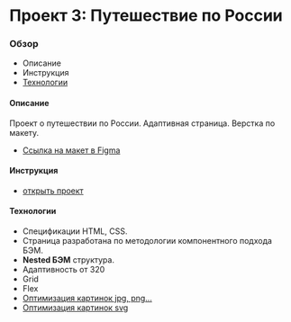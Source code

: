 # Проект 3: Путешествие по России

### Обзор
* Описание
* Инструкция
* [Технологии](#abcd)

#### Описание
Проект о путешествии по России. Адаптивная страница. Верстка по макету.
* [Ссылка на макет в Figma](https://www.figma.com/file/MTZ7K0gUaN07iNIj8YCcLm/Russia-(mobile)-(Copy)?node-id=0%3A1)

#### Инструкция
* [открыть проект](https://alexandrprokhorov1988.github.io/russian-travel/)

#### <a name="abcd">Технологии</a>
* Спецификации HTML, CSS.
* Страница разработана по методологии компонентного подхода БЭМ. 
* **Nested БЭМ** структура.  
* Адаптивность от 320
* Grid
* Flex 
* [Оптимизация картинок jpg, png...](https://tinypng.com/)
* [Оптимизация картинок svg](https://jakearchibald.github.io/svgomg/)  
